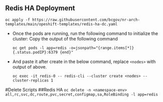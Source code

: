 ## Redis HA Deployment

```
oc apply -f https://raw.githubusercontent.com/bcgov/nr-arch-templates/main/opeshift-templates/redis-ha-dc.yaml
```

* Once the pods are running, run the following command to initialize the cluster:
  Copy the output of the following command
    ```
    oc get pods -l app=redis -o=jsonpath="{range.items[*]}{.status.podIP}:6379 {end}"
    ```
* And paste it after create in the below command, replace `<nodes>` with output of above.
    ```
    oc exec -it redis-0 -- redis-cli --cluster create <nodes> --cluster-replicas 1
    ```

#Delete Scripts
##Redis HA
`oc delete -n <namespace-env> all,rc,svc,dc,route,pvc,secret,configmap,sa,RoleBinding -l app=redis`
